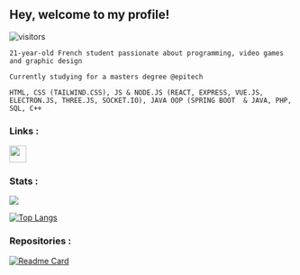 
 ## Hey, welcome to my profile!
![visitors](https://visitor-badge.glitch.me/badge?page_id=${Lxdovic})
```
21-year-old French student passionate about programming, video games and graphic design

Currently studying for a masters degree @epitech

HTML, CSS (TAILWIND.CSS), JS & NODE.JS (REACT, EXPRESS, VUE.JS, ELECTRON.JS, THREE.JS, SOCKET.IO), JAVA OOP (SPRING BOOT  & JAVA, PHP, SQL, C++
```

 ### Links :
 [<img src="https://i.imgur.com/iDnvhM2.png" width="30" height="30"/>](https://lxdovic.fr)
### Stats :
![](https://github-readme-stats.vercel.app/api?username=Lxdovic&show_icons=true&theme=tokyonight&hide_title=true)

[![Top Langs](https://github-readme-stats.vercel.app/api/top-langs/?username=Lxdovic&theme=tokyonight&layout=default&card_width=495)](https://github.com/Lxdovic/Lxdovic)


### Repositories : 

[![Readme Card](https://github-readme-stats.vercel.app/api/pin/?username=Lxdovic&repo=Weakfish&theme=tokyonight&card_width=400)](https://github.com/Lxdovic/Weakfish)

